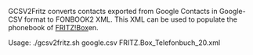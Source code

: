 GCSV2Fritz converts contacts exported from Google Contacts in Google-CSV format to FONBOOK2 XML. This XML can be used to populate the phonebook of [FRITZ!Box](http://www.avm.de/en/Produkte/FRITZBox/index.html)en.

Usage: ./gcsv2fritz.sh google.csv FRITZ.Box_Telefonbuch_20.xml

